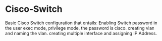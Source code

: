 # Cisco-Switch
Basic Cisco Switch configuration that entails: Enabling Switch password in the user exec mode, privilege mode, the password is cisco. creating vlan and naming the vlan. creating multiple interface and assigning IP Address. 
